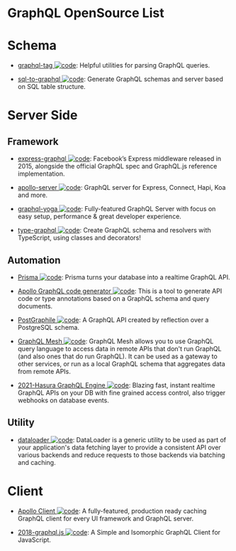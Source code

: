 # GraphQL OpenSource List

# Schema

- [graphql-tag ![code](https://shorturl.at/dlxyK)](https://www.npmjs.com/package/graphql-tag): Helpful utilities for parsing GraphQL queries.

- [sql-to-graphql ![code](https://shorturl.at/dlxyK)](https://github.com/rexxars/sql-to-graphql): Generate GraphQL schemas and server based on SQL table structure.

# Server Side

## Framework

- [express-graphql ![code](https://shorturl.at/dlxyK)](https://github.com/graphql/express-graphql): Facebook’s Express middleware released in 2015, alongside the official GraphQL spec and GraphQL.js reference implementation.

- [apollo-server ![code](https://shorturl.at/dlxyK)](https://github.com/apollographql/apollo-server): GraphQL server for Express, Connect, Hapi, Koa and more.

- [graphql-yoga ![code](https://shorturl.at/dlxyK)](https://github.com/graphcool/graphql-yoga): Fully-featured GraphQL Server with focus on easy setup, performance & great developer experience.

- [type-graphql ![code](https://shorturl.at/dlxyK)](https://github.com/19majkel94/type-graphql): Create GraphQL schema and resolvers with TypeScript, using classes and decorators!

## Automation

- [Prisma ![code](https://shorturl.at/dlxyK)](https://github.com/prisma/prisma): Prisma turns your database into a realtime GraphQL API.

- [Apollo GraphQL code generator ![code](https://shorturl.at/dlxyK)](https://github.com/apollographql/apollo-codegen):
  This is a tool to generate API code or type annotations based on a GraphQL schema and query documents.

- [PostGraphile ![code](https://shorturl.at/dlxyK)](https://github.com/graphile/postgraphile): A GraphQL API created by reflection over a PostgreSQL schema.

- [GraphQL Mesh ![code](https://shorturl.at/dlxyK)](https://github.com/Urigo/graphql-mesh/blob/master/README.md): GraphQL Mesh allows you to use GraphQL query language to access data in remote APIs that don't run GraphQL (and also ones that do run GraphQL). It can be used as a gateway to other services, or run as a local GraphQL schema that aggregates data from remote APIs.

- [2021-Hasura GraphQL Engine ![code](https://shorturl.at/dlxyK)](https://github.com/hasura/graphql-engine): Blazing fast, instant realtime GraphQL APIs on your DB with fine grained access control, also trigger webhooks on database events.

## Utility

- [dataloader ![code](https://shorturl.at/dlxyK)](https://github.com/facebook/dataloader): DataLoader is a generic utility to be used as part of your application's data fetching layer to provide a consistent API over various backends and reduce requests to those backends via batching and caching.

# Client

- [Apollo Client ![code](https://shorturl.at/dlxyK)](https://github.com/apollographql/apollo-client): A fully-featured, production ready caching GraphQL client for every UI framework and GraphQL server.

- [2018-graphql.js ![code](https://shorturl.at/dlxyK)](https://github.com/f/graphql.js): A Simple and Isomorphic GraphQL Client for JavaScript.
